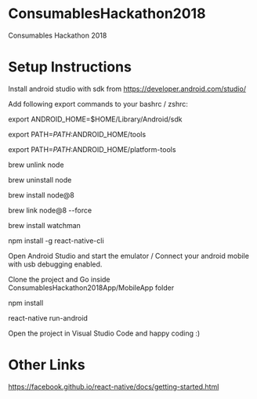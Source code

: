 # ConsumablesHackathon2018
Consumables Hackathon 2018

# Setup Instructions
Install android studio with sdk from https://developer.android.com/studio/

Add following export commands to your bashrc / zshrc:

export ANDROID_HOME=$HOME/Library/Android/sdk

export PATH=$PATH:$ANDROID_HOME/tools

export PATH=$PATH:$ANDROID_HOME/platform-tools

brew unlink node

brew uninstall node

brew install node@8

brew link node@8 --force

brew install watchman

npm install -g react-native-cli

Open Android Studio and start the emulator / Connect your android mobile with usb debugging enabled.

Clone the project and Go inside ConsumablesHackathon2018App/MobileApp folder

npm install

react-native run-android

Open the project in Visual Studio Code and happy coding :)

# Other Links

https://facebook.github.io/react-native/docs/getting-started.html
